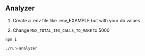 ## Analyzer

1. Create a .env file like .env_EXAMPLE but with your db values

2. Change `MAX_TOTAL_IEX_CALLS_TO_MAKE` to 5000

`npm i`

`./run-analyzer`